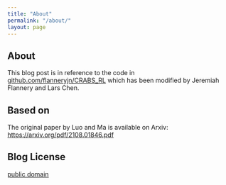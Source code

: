 ```yaml
---
title: "About"
permalink: "/about/"
layout: page
---
```


## About

This blog post is in reference to the code in [github.com/flanneryjn/CRABS_RL](https://github.com/flanneryjn/CRABS_RL) which has been modified by Jeremiah Flannery and Lars Chen.

## Based on

The original paper by Luo and Ma is available on Arxiv: https://arxiv.org/pdf/2108.01846.pdf

## Blog License

[public domain](http://unlicense.org/)


